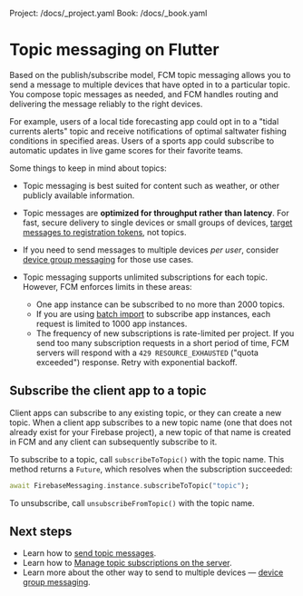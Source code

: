 Project: /docs/_project.yaml
Book: /docs/_book.yaml

<link rel="stylesheet" type="text/css" href="/styles/docs.css" />

# Topic messaging on Flutter

Based on the publish/subscribe model, FCM topic messaging allows you to send a message
to multiple devices that have opted in to a particular topic.  You compose topic messages as
needed, and FCM handles routing and delivering the message reliably to the right
devices.

For example, users of a local tide
forecasting app could opt in to a "tidal currents alerts" topic and receive
notifications of optimal saltwater fishing conditions in specified areas. Users of a sports app
could subscribe to automatic updates in live game scores for their favorite
teams.

Some things to keep in mind about topics:

- Topic messaging is best suited for content such as weather, or other publicly
  available information.

- Topic messages are **optimized for throughput rather than latency**. For fast,
  secure delivery to single devices or small groups of devices,
  [target messages to registration tokens](/docs/cloud-messaging/send-message#send_messages_to_specific_devices),
  not topics.

- If you need to send messages to multiple devices _per user_, consider
  [device group messaging](/docs/cloud-messaging/send-message#send_messages_to_device_groups)
  for those use cases.

- Topic messaging supports unlimited subscriptions for each topic. However, FCM
  enforces limits in these areas:

  - One app instance can be subscribed to no more than 2000 topics.
  - If you are using [batch import](https://developers.google.com/instance-id/reference/server#manage_relationship_maps_for_multiple_app_instances)
    to subscribe app instances, each request is limited to 1000 app instances.
  - The frequency of new subscriptions is rate-limited per project. If you send
    too many subscription requests in a short period of time, FCM servers will
    respond with a `429 RESOURCE_EXHAUSTED` ("quota exceeded") response. Retry
    with exponential backoff.


## Subscribe the client app to a topic

Client apps can subscribe to any existing topic, or they can create a new
topic. When a client app subscribes to a new topic name (one that does
not already exist for your Firebase project), a new topic of that name is
created in FCM and any client can subsequently subscribe to it.

To subscribe to a topic, call `subscribeToTopic()` with the topic name. This method
returns a `Future`, which resolves when the subscription succeeded:

```dart
await FirebaseMessaging.instance.subscribeToTopic("topic");
```

To unsubscribe, call `unsubscribeFromTopic()` with the topic name.


## Next steps

* Learn how to [send topic messages](/docs/cloud-messaging/send-message#send-messages-to-topics).
* Learn how to [Manage topic subscriptions on the server](/docs/cloud-messaging/manage-topics).
* Learn more about the other way to send to multiple devices &mdash;
  [device group messaging](/docs/cloud-messaging/send-message#send-messages-to-multiple-devices).
